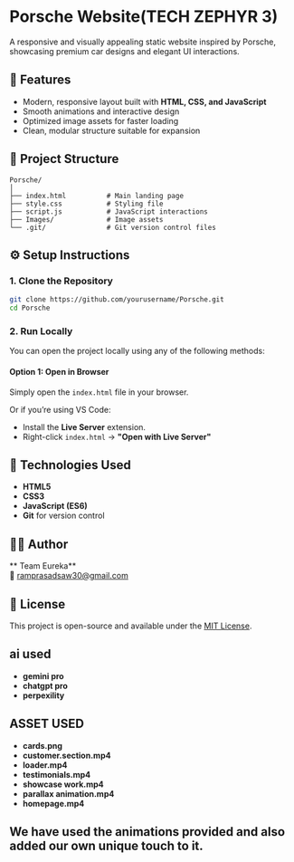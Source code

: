 # Porsche Website(TECH ZEPHYR 3)


A responsive and visually appealing static website inspired by Porsche, showcasing premium car designs and elegant UI interactions.

## 🚀 Features
- Modern, responsive layout built with **HTML, CSS, and JavaScript**
- Smooth animations and interactive design
- Optimized image assets for faster loading
- Clean, modular structure suitable for expansion

## 📁 Project Structure
```
Porsche/
│
├── index.html          # Main landing page
├── style.css           # Styling file
├── script.js           # JavaScript interactions
├── Images/             # Image assets
└── .git/               # Git version control files
```

## ⚙️ Setup Instructions

### 1. Clone the Repository
```bash
git clone https://github.com/yourusername/Porsche.git
cd Porsche
```

### 2. Run Locally
You can open the project locally using any of the following methods:

#### Option 1: Open in Browser
Simply open the `index.html` file in your browser.



Or if you’re using VS Code:
- Install the **Live Server** extension.
- Right-click `index.html` → **"Open with Live Server"**

## 🧩 Technologies Used
- **HTML5**
- **CSS3**
- **JavaScript (ES6)**
- **Git** for version control




## 🧑‍💻 Author
**   Team Eureka**  
📧 ramprasadsaw30@gmail.com  


## 🪪 License
This project is open-source and available under the [MIT License](LICENSE).

## ai used 
- **gemini pro**
- **chatgpt pro**
- **perpexility**

## ASSET USED

- **cards.png**
- **customer.section.mp4**
-  **loader.mp4**
-   **testimonials.mp4**
-    **showcase work.mp4**
-  **parallax animation.mp4**
-  **homepage.mp4**
  
## We have used the animations provided and also added our own unique touch to it.
